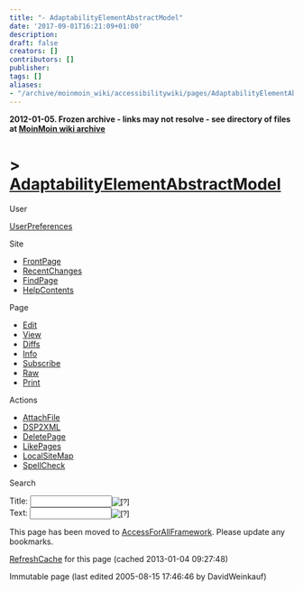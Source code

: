 ```yaml
---
title: "- AdaptabilityElementAbstractModel"
date: '2017-09-01T16:21:09+01:00'
description: 
draft: false
creators: []
contributors: []
publisher: 
tags: []
aliases:
- "/archive/moinmoin_wiki/accessibilitywiki/pages/AdaptabilityElementAbstractModel.html"
---
```


**2012-01-05. Frozen archive - links may not resolve - see directory of files at [MoinMoin wiki archive](/moinmoin-wiki-archive/)**

# > [AdaptabilityElementAbstractModel](http://dublincore.org/accessibilitywiki/AdaptabilityElementAbstractModel?action=fullsearch&value=AdaptabilityElementAbstractModel&literal=1&case=1&context=40 "Click here to do a full-text search for this title")

User

 [UserPreferences](http://dublincore.org/accessibilitywiki/UserPreferences)
  

Site

- [FrontPage](http://dublincore.org/accessibilitywiki/FrontPage)
- [RecentChanges](http://dublincore.org/accessibilitywiki/RecentChanges)
- [FindPage](http://dublincore.org/accessibilitywiki/FindPage)
- [HelpContents](http://dublincore.org/accessibilitywiki/HelpContents)

Page

- [Edit](http://dublincore.org/accessibilitywiki/AdaptabilityElementAbstractModel?action=edit "Edit")
- [View](http://dublincore.org/accessibilitywiki/AdaptabilityElementAbstractModel "View")
- [Diffs](http://dublincore.org/accessibilitywiki/AdaptabilityElementAbstractModel?action=diff "Diffs")
- [Info](http://dublincore.org/accessibilitywiki/AdaptabilityElementAbstractModel?action=info "Info")
- [Subscribe](http://dublincore.org/accessibilitywiki/AdaptabilityElementAbstractModel?action=subscribe "Subscribe")
- [Raw](http://dublincore.org/accessibilitywiki/AdaptabilityElementAbstractModel?action=raw "Raw")
- [Print](http://dublincore.org/accessibilitywiki/AdaptabilityElementAbstractModel?action=print "Print")

Actions

- [AttachFile](http://dublincore.org/accessibilitywiki/AdaptabilityElementAbstractModel?action=AttachFile)
- [DSP2XML](http://dublincore.org/accessibilitywiki/AdaptabilityElementAbstractModel?action=DSP2XML)
- [DeletePage](http://dublincore.org/accessibilitywiki/AdaptabilityElementAbstractModel?action=DeletePage)
- [LikePages](http://dublincore.org/accessibilitywiki/AdaptabilityElementAbstractModel?action=LikePages)
- [LocalSiteMap](http://dublincore.org/accessibilitywiki/AdaptabilityElementAbstractModel?action=LocalSiteMap)
- [SpellCheck](http://dublincore.org/accessibilitywiki/AdaptabilityElementAbstractModel?action=SpellCheck)

Search

<form method="POST" action="/accessibilitywiki/AdaptabilityElementAbstractModel">
<p>
<input name="action" value="inlinesearch" type="hidden">
<input name="context" value="40" type="hidden">
Title: <input name="text_title" size="15" maxlength="50" type="text"><input src="AdaptabilityElementAbstractModel_files/moin-search.png" name="button_title" alt="[?]" type="image"><br>Text: <input name="text_full" size="15" maxlength="50" type="text"><input src="AdaptabilityElementAbstractModel_files/moin-search.png" name="button_full" alt="[?]" type="image">
</p>
</form>

This page has been moved to [AccessForAllFramework](http://dublincore.org/accessibilitywiki/AccessForAllFramework). Please update any bookmarks. 

 [RefreshCache](http://dublincore.org/accessibilitywiki/AdaptabilityElementAbstractModel?action=refresh&arena=Page.py&key=AdaptabilityElementAbstractModel.text_html) for this page (cached 2013-01-04 09:27:48)  

Immutable page (last edited 2005-08-15 17:46:46 by DavidWeinkauf)

